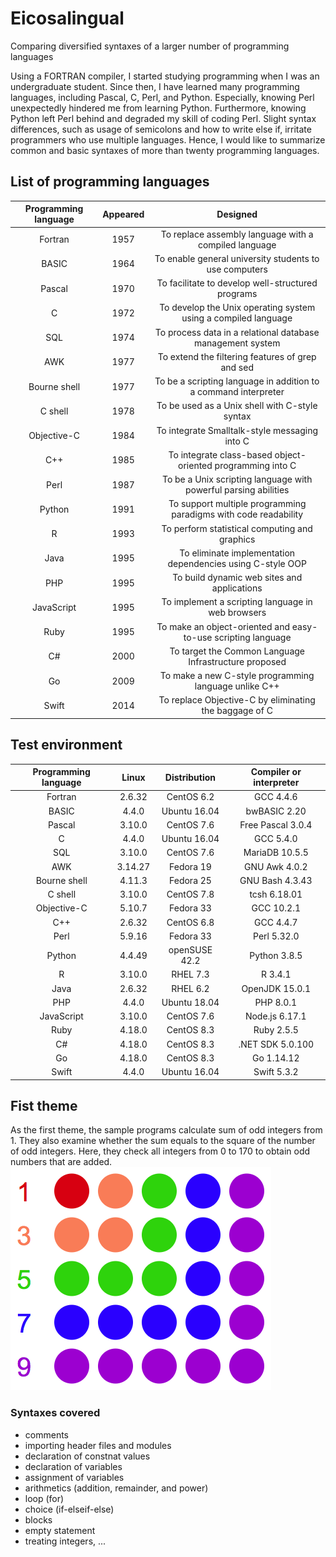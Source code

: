 # Eicosalingual
Comparing diversified syntaxes of a larger number of programming languages

Using a FORTRAN compiler, I started studying programming when I was an undergraduate student. Since then, I have learned many programming languages, including Pascal, C, Perl, and Python. Especially, knowing Perl unexpectedly hindered me from learning Python. Furthermore, knowing Python left Perl behind and degraded my skill of coding Perl. Slight syntax differences, such as usage of semicolons and how to write else if, irritate programmers who use multiple languages. Hence, I would like to summarize common and basic syntaxes of more than twenty programming languages.

## List of programming languages
| Programming language | Appeared | Designed |
| :-: | :-: | :-: |
| Fortran | 1957 | To replace assembly language with a compiled language |
| BASIC | 1964 | To enable general university students to use computers |
| Pascal | 1970 | To facilitate to develop well-structured programs  |
| C | 1972 | To develop the Unix operating system using a compiled language |
| SQL | 1974 | To process data in a relational database management system |
| AWK | 1977 | To extend the filtering features of grep and sed |
| Bourne shell | 1977 | To be a scripting language in addition to a command interpreter |
| C shell | 1978 | To be used as a Unix shell with C-style syntax |
| Objective-C | 1984 | To integrate Smalltalk-style messaging into C |
| C++ | 1985 | To integrate class-based object-oriented programming into C |
| Perl | 1987 | To be a Unix scripting language with powerful parsing abilities |
| Python | 1991 | To support multiple programming paradigms with code readability |
| R | 1993 | To perform statistical computing and graphics |
| Java | 1995 | To eliminate implementation dependencies using C-style OOP |
| PHP | 1995 | To build dynamic web sites and applications |
| JavaScript | 1995 | To implement a scripting language in web browsers |
| Ruby | 1995 | To make an object-oriented and easy-to-use scripting language |
| C# | 2000 | To target the Common Language Infrastructure proposed |
| Go | 2009 | To make a new C-style programming language unlike C++ |
| Swift | 2014 | To replace Objective-C by eliminating the baggage of C |

## Test environment
| Programming language | Linux | Distribution | Compiler or interpreter |
| :-: | :-: | :-: | :-: |
| Fortran | 2.6.32 | CentOS 6.2 | GCC 4.4.6 |
| BASIC | 4.4.0 | Ubuntu 16.04 | bwBASIC 2.20 |
| Pascal | 3.10.0 | CentOS 7.6 | Free Pascal 3.0.4 |
| C | 4.4.0 | Ubuntu 16.04 | GCC 5.4.0 |
| SQL | 3.10.0 | CentOS 7.6 | MariaDB 10.5.5 |
| AWK | 3.14.27 | Fedora 19 | GNU Awk 4.0.2 |
| Bourne shell | 4.11.3 | Fedora 25 | GNU Bash 4.3.43 |
| C shell | 3.10.0 | CentOS 7.8 | tcsh 6.18.01 |
| Objective-C | 5.10.7 | Fedora 33 | GCC 10.2.1 |
| C++ | 2.6.32 | CentOS 6.8 | GCC 4.4.7 |
| Perl | 5.9.16 | Fedora 33 | Perl 5.32.0 |
| Python | 4.4.49 | openSUSE 42.2 | Python 3.8.5 |
| R | 3.10.0 | RHEL 7.3 | R 3.4.1 |
| Java | 2.6.32 | RHEL 6.2 | OpenJDK 15.0.1 |
| PHP | 4.4.0 | Ubuntu 18.04 | PHP 8.0.1 |
| JavaScript | 3.10.0 | CentOS 7.6 | Node.js 6.17.1 |
| Ruby | 4.18.0 | CentOS 8.3 | Ruby 2.5.5 |
| C# | 4.18.0 | CentOS 8.3 | .NET SDK 5.0.100 |
| Go | 4.18.0 | CentOS 8.3 | Go 1.14.12 |
| Swift | 4.4.0 | Ubuntu 16.04 | Swift 5.3.2 |

## Fist theme
As the first theme, the sample programs calculate sum of odd integers from 1. They also examine whether the sum equals to the square of the number of odd integers. Here, they check all integers from 0 to 170 to obtain odd numbers that are added.
![Figure 1](https://github.com/glires/Eicosalingual/blob/main/etc/figure1.png "Figure 1")
### Syntaxes covered
* comments
* importing header files and modules
* declaration of constnat values
* declaration of variables
* assignment of variables
* arithmetics (addition, remainder, and power)
* loop (for)
* choice (if-elseif-else)
* blocks
* empty statement
* treating integers, ...
